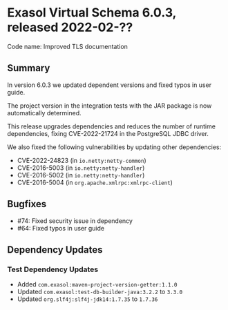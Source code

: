 # Exasol Virtual Schema 6.0.3, released 2022-02-??

Code name: Improved TLS documentation

## Summary

In version 6.0.3 we updated dependent versions and fixed typos in user guide.

The project version in the integration tests with the JAR package is now automatically determined.

This release upgrades dependencies and reduces the number of runtime dependencies, fixing CVE-2022-21724 in the PostgreSQL JDBC driver.

We also fixed the following vulnerabilities by updating other dependencies:

* CVE-2022-24823 (in `io.netty:netty-common`)
* CVE-2016-5003 (in `io.netty:netty-handler`)
* CVE-2016-5002 (in `io.netty:netty-handler`)
* CVE-2016-5004 (in `org.apache.xmlrpc:xmlrpc-client`)

## Bugfixes

* #74: Fixed security issue in dependency
* #64: Fixed typos in user guide

## Dependency Updates

### Test Dependency Updates

* Added `com.exasol:maven-project-version-getter:1.1.0`
* Updated `com.exasol:test-db-builder-java:3.2.2` to `3.3.0`
* Updated `org.slf4j:slf4j-jdk14:1.7.35` to `1.7.36`
